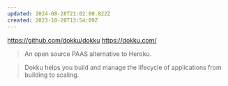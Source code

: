 ```yaml
---
updated: 2024-08-28T21:02:00.822Z
created: 2023-10-20T13:54:09Z
---
```

https://github.com/dokku/dokku
https://dokku.com/

> An open source PAAS alternative to Heroku.

>  Dokku helps you build and manage the lifecycle of applications from building to scaling.